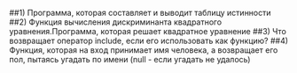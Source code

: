 ##1) Программа, которая составляет и выводит таблицу истинности
##2) Функция вычисления дискриминанта квадратного уравнения.Программа, которая решает квадратное уравнение
##3) Что возвращает оператор include, если его использовать как функцию?
##4) Функция, которая на вход принимает имя человека, а возвращает его пол, пытаясь угадать по имени (null - если угадать не удалось)